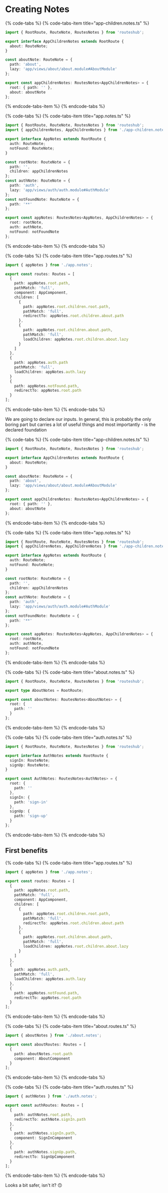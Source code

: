 # Creating Notes

{% code-tabs %}
{% code-tabs-item title="app-children.notes.ts" %}
```typescript
import { RootRoute, RouteNote, RoutesNotes } from 'routeshub';

export interface AppChildrenNotes extends RootRoute {
  about: RouteNote;
}

const aboutNote: RouteNote = {
  path: 'about',
  lazy: 'app/views/about/about.module#AboutModule'
};

export const appChildrenNotes: RoutesNotes<AppChildrenNotes> = {
  root: { path: '' },
  about: aboutNote
};
```
{% endcode-tabs-item %}
{% endcode-tabs %}

{% code-tabs %}
{% code-tabs-item title="app.notes.ts" %}
```typescript
import { RootRoute, RouteNote, RoutesNotes } from 'routeshub';
import { appChildrenNotes, AppChildrenNotes } from './app-children.notes';

export interface AppNotes extends RootRoute {
  auth: RouteNote;
  notFound: RouteNote;
}

const rootNote: RouteNote = {
  path: '',
  children: appChildrenNotes
};
const authNote: RouteNote = {
  path: 'auth',
  lazy: 'app/views/auth/auth.module#AuthModule'
};
const notFoundNote: RouteNote = {
  path: '**'
};

export const appNotes: RoutesNotes<AppNotes, AppChildrenNotes> = {
  root: rootNote,
  auth: authNote,
  notFound: notFoundNote
};
```
{% endcode-tabs-item %}
{% endcode-tabs %}

{% code-tabs %}
{% code-tabs-item title="app.routes.ts" %}
```typescript
import { appNotes } from './app.notes';

export const routes: Routes = [
  {
    path: appNotes.root.path,
    pathMatch: 'full',
    component: AppComponent,
    children: [
      {
        path: appNotes.root.children.root.path,
        pathMatch: 'full',
        redirectTo: appNotes.root.children.about.path
      },
      {
        path: appNotes.root.children.about.path,
        pathMatch: 'full',
        loadChildren: appNotes.root.children.about.lazy
      }
    ]
  },
  {
    path: appNotes.auth.path
    pathMatch: 'full',
    loadChildren: appNotes.auth.lazy
  }
  {
    path: appNotes.notFound.path,
    redirectTo: appNotes.root.path
  }
];
```
{% endcode-tabs-item %}
{% endcode-tabs %}

We are going to declare our inputs. In general, this is probably the only boring part but carries a lot of useful things and most importantly - is the declared foundation

{% code-tabs %}
{% code-tabs-item title="app-children.notes.ts" %}
```typescript
import { RootRoute, RouteNote, RoutesNotes } from 'routeshub';

export interface AppChildrenNotes extends RootRoute {
  about: RouteNote;
}

const aboutNote: RouteNote = {
  path: 'about',
  lazy: 'app/views/about/about.module#AboutModule'
};

export const appChildrenNotes: RoutesNotes<AppChildrenNotes> = {
  root: { path: '' },
  about: aboutNote
};
```
{% endcode-tabs-item %}
{% endcode-tabs %}

{% code-tabs %}
{% code-tabs-item title="app.notes.ts" %}
```typescript
import { RootRoute, RouteNote, RoutesNotes } from 'routeshub';
import { appChildrenNotes, AppChildrenNotes } from './app-children.notes';

export interface AppNotes extends RootRoute {
  auth: RouteNote;
  notFound: RouteNote;
}

const rootNote: RouteNote = {
  path: '',
  children: appChildrenNotes
};
const authNote: RouteNote = {
  path: 'auth',
  lazy: 'app/views/auth/auth.module#AuthModule'
};
const notFoundNote: RouteNote = {
  path: '**'
};

export const appNotes: RoutesNotes<AppNotes, AppChildrenNotes> = {
  root: rootNote,
  auth: authNote,
  notFound: notFoundNote
};
```
{% endcode-tabs-item %}
{% endcode-tabs %}

{% code-tabs %}
{% code-tabs-item title="about.notes.ts" %}
```typescript
import { RootRoute, RouteNote, RoutesNotes } from 'routeshub';

export type AboutNotes = RootRoute;

export const aboutNotes: RoutesNotes<AboutNotes> = {
  root: {
    path: ''
  }
};
```
{% endcode-tabs-item %}
{% endcode-tabs %}

{% code-tabs %}
{% code-tabs-item title="auth.notes.ts" %}
```typescript
import { RootRoute, RouteNote, RoutesNotes } from 'routeshub';

export interface AuthNotes extends RootRoute {
  signIn: RouteNote;
  signUp: RouteNote;
}

export const AuthNotes: RoutesNotes<AuthNotes> = {
  root: {
    path: ''
  },
  signIn: {
    path: 'sign-in'
  },
  signUp: {
    path: 'sign-up'
  }
};
```
{% endcode-tabs-item %}
{% endcode-tabs %}

## First benefits

{% code-tabs %}
{% code-tabs-item title="app.routes.ts" %}
```typescript
import { appNotes } from './app.notes';

export const routes: Routes = [
  {
    path: appNotes.root.path,
    pathMatch: 'full',
    component: AppComponent,
    children: [
      {
        path: appNotes.root.children.root.path,
        pathMatch: 'full',
        redirectTo: appNotes.root.children.about.path
      },
      {
        path: appNotes.root.children.about.path,
        pathMatch: 'full',
        loadChildren: appNotes.root.children.about.lazy
      }
    ]
  },
  {
    path: appNotes.auth.path,
    pathMatch: 'full',
    loadChildren: appNotes.auth.lazy
  },
  {
    path: appNotes.notFound.path,
    redirectTo: appNotes.root.path
  }
];
```
{% endcode-tabs-item %}
{% endcode-tabs %}

{% code-tabs %}
{% code-tabs-item title="about.routes.ts" %}
```typescript
import { aboutNotes } from './about.notes';

export const aboutRoutes: Routes = [
  {
    path: aboutNotes.root.path
    component: AboutComponent
  }
];
```
{% endcode-tabs-item %}
{% endcode-tabs %}

{% code-tabs %}
{% code-tabs-item title="auth.routes.ts" %}
```typescript
import { authNotes } from './auth.notes';

export const authRoutes: Routes = [
  {
    path: authNotes.root.path,
    redirectTo: authNote.signIn.path
  },
  {
    path: authNotes.signIn.path,
    component: SignInComponent
  },
  {
    path: authNotes.signUp.path,
    redirectTo: SignUpComponent
  }
];
```
{% endcode-tabs-item %}
{% endcode-tabs %}

Looks a bit safer, isn't it? 🙃

